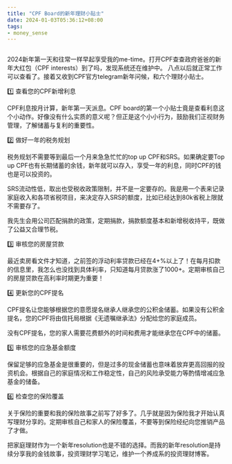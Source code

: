 ```yaml
---
title: "CPF Board的新年理财小贴士"
date: 2024-01-03T05:36:12+08:00
tags:
- money_sense
---
```


<div>
    <span class="image fit" style="max-width: 400px;"><img src="https://s3.ap-southeast-1.amazonaws.com/littlecheesecake.me/money.sense/cpf_board_tips/CPF_board_tips.jpg" alt="" /></span>
</div>

2024新年第一天和往常一样早起享受我的me-time。打开CPF查查政府爸爸的新年大红包（CPF interests）到了吗，发现系统还在维护中。 八点以后就正常工作可以查看了。接着又收到CPF官方telegram新年问候，和六个理财小贴士。

1️⃣ 查看您的CPF新增利息

CPF利息按月计算，新年第一天派息。CPF board的第一个小贴士竟是查看利息这个小动作。好像没有什么实质的意义呢？但正是这个小小行为，鼓励我们正视财务管理，了解储蓄与复利的重要性。

2️⃣ 做好一年的税务规划

税务规划不需要等到最后一个月来急急忙忙的top up CPF和SRS。如果确定要Top up CPF也有长期储蓄的余钱，新年就可以存入，享受一年的利息，同时CPF的钱也是可以投资的。

SRS流动性低，取出也受税收政策限制，并不是一定要存的。我是用一个表来记录家庭收入和各项省税项目，来决定存入SRS的额度，比如已经达到80k省税上限就不需要存了。

我先生会用公司匹配捐款的政策，定期捐款，捐款额度基本和新增税收持平，既做了公益又合理节税。

3️⃣ 审核您的房屋贷款

最近卖房看文件才知道，之前签的浮动利率贷款已经在4+%以上了！在每月扣款的信息里，我怎么也没找到具体利率，只知道每月贷款涨了1000+。定期审核自己的房屋贷款在高利率时期更为重要！

4️⃣ 更新您的CPF提名

CPF提名让您能够根据您的意愿提名继承人继承您的公积金储蓄。如果没有公积金提名，您的CPF将由信托局根据《无遗嘱继承法》分配给您的家庭成员。

没有CPF提名，您的家人需要花费额外的时间和费用才能继承您在CPF中的储蓄。

5️⃣ 审核您的应急基金额度

保留足够的应急基金是很重要的，但是过多的现金储蓄也意味着放弃更高回报的投资机会。根据自己的家庭情况和工作稳定性，自己的风险承受能力等酌情增减应急基金的储备。

6️⃣ 检查您的保险覆盖

关于保险的重要和我的保险故事之前写了好多了。几乎就是因为保险我才开始认真写理财分享的。定期审核自己和家人的保险覆盖，不要等到保险经纪向您推销产品了才做。

把家庭理财作为一个新年resolution也是不错的选择。而我的新年resolution是持续分享我的金钱故事，投资理财学习笔记，维护一个养成系的投资理财博客。